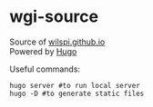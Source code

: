 # wgi-source

Source of [wilspi.github.io](https://github.com/wilspi/wilspi.github.io)<br>
Powered by [Hugo](https://gohugo.io/)

Useful commands:

```
hugo server #to run local server
hugo -D #to generate static files
```
